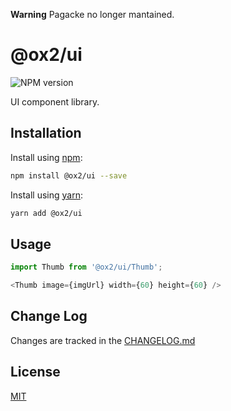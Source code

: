 **Warning** Pagacke no longer mantained.

# @ox2/ui
![NPM version](https://img.shields.io/badge/npm-private-orange.svg?style=flat)
<!-- ![NPM version](https://img.shields.io/npm/v/@ox2/ui.svg?style=flat) -->

UI component library.

## Installation
Install using [npm](http://npmjs.com):
```sh
npm install @ox2/ui --save
```
Install using [yarn](http://yarnpkg.com):
```sh
yarn add @ox2/ui
```

## Usage
```js
import Thumb from '@ox2/ui/Thumb';

<Thumb image={imgUrl} width={60} height={60} />

```

## Change Log
Changes are tracked in the [CHANGELOG.md](https://github.com/ox2/ui/blob/master/CHANGELOG.md)

## License
[MIT](https://github.com/ox2/ui/blob/master/LICENSE)
